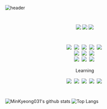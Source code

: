 ![header](https://capsule-render.vercel.app/api?type=wave&color=F9F0E6&height=180&section=header&text=Welcome!&fontColor=4E5180&20render&fontSize=60&animation=fadeIn&fontAlignY=38)

<br>

<p align="center">
  <a href="mailto:mingyg.kim@gmail.com"><img src="https://img.shields.io/badge/Gmail-d14836?style=flat-square&logo=Gmail&logoColor=white&link=mailto:mingyg.kim@gmail.com"/></a>
  <a href="https://github.com/MinKyeong031"><img src="https://img.shields.io/badge/GitHub-181717?style=flat-square&logo=GitHub&logoColor=white&link=https://github.com/MinKyeong031"/></a>
  <a href="https://bit.ly/mkNotion"><img src="https://img.shields.io/badge/Notion-000000?style=flat-square&logo=notion&logoColor=white&link=https://bit.ly/mkNotion"/></a>
</p>

<br>

<p align="center">
  <img src="https://img.shields.io/badge/Java-007396?style=flat-square&logo=Java&logoColor=white"/></a>&nbsp 
  <img src="https://img.shields.io/badge/Kotlin-0095D5?style=flat-square&logo=Kotlin&logoColor=white"/></a>&nbsp 
  <img src="https://img.shields.io/badge/Python-3766AB?style=flat-square&logo=Python&logoColor=white"/></a>&nbsp 
  <img src="https://img.shields.io/badge/C++-00599C?style=flat-square&logo=C%2B%2B&logoColor=white"/></a>&nbsp   
  <img src="https://img.shields.io/badge/C-0095D5?style=flat-square&logo=Kotlin&logoColor=white"/></a>&nbsp 
  <br>
  <img src="https://img.shields.io/badge/JSP-007396?style=flat-square&logo=Java&logoColor=white"/></a>&nbsp 
  <img src="https://img.shields.io/badge/HTML5-E34F26?style=flat-square&logo=HTML5&logoColor=white"/></a>&nbsp 
  <img src="https://img.shields.io/badge/CSS3-1572B6?style=flat-square&logo=CSS3&logoColor=white"/></a>&nbsp
  <br>
  <img src="https://img.shields.io/badge/OracleDB-6DB33F?style=flat-square&logo=Oracle&logoColor=white"/></a>&nbsp 
  <img src="https://img.shields.io/badge/Mysql-E6B91E?style=flat-square&logo=MySql&logoColor=white"/></a>&nbsp 
  <img src="https://img.shields.io/badge/Firebase-FFCA28?style=flat-square&logo=Firebase&logoColor=white"/></a>&nbsp 
  <br> <br>
  Learning
  <br> <br>
    <img src="https://img.shields.io/badge/Nodejs-339933?style=flat-square&logo=Node.js&logoColor=white"/></a>&nbsp 
  <img src="https://img.shields.io/badge/Spring-6DB33F?style=flat-square&logo=Spring&logoColor=white"/></a>&nbsp 
  <img src="https://img.shields.io/badge/ReactNative-61DAFB?style=flat-square&logo=React&logoColor=white"/></a>&nbsp 
  <img src="https://img.shields.io/badge/Swift-FA7343?style=flat-square&logo=Swift&logoColor=white"/></a>&nbsp 
    <img src="https://img.shields.io/badge/MongoDB-47A248?style=flat-square&logo=MongoDB&logoColor=white"/></a>&nbsp 
</p>



<br>

![MinKyeong031's github stats](https://github-readme-stats.vercel.app/api?username=MinKyeong031&show_icons=true&hide_border=true)
![Top Langs](https://github-readme-stats.vercel.app/api/top-langs/?username=MinKyeong031&layout=compact&langs_count=81&hide_border=true)
